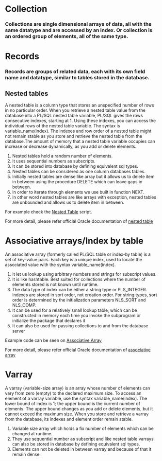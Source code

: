 # Collection

### Collections are single dimensional arrays of data, all with the same datatype and are accessed by an index. Or collection is an ordered group of elements, all of the same type.

# Records
### Records are groups of related data, each with its own field name and datatype, similar to tables stored in the database.


## Nested tables
A nested table is a column type that stores an unspecified number of rows in no particular order. When you retrieve a nested table value from the database into a PL/SQL nested table variable, PL/SQL gives the rows consecutive indexes, starting at 1. Using these indexes, you can access the individual rows of the nested table variable. The syntax is variable_name(index). The indexes and row order of a nested table might not remain stable as you store and retrieve the nested table from the database.The amount of memory that a nested table variable occupies can increase or decrease dynamically, as you add or delete elements.  

1. Nested tables hold a random number of elements.   
2. It uses sequential numbers as subscripts.  
3. It can be stored into database by defining equivalent sql types.  
4. Nested tables can be considered as one column databases tables.  
5. Initially nested tables are dense like array but it allows us to delete item in between using the procedure DELETE which can leave gaps in between.  
6. In order to iterate through elements we use built in function NEXT.  
7. In other word nested tables are like arrays with exception, nested tables are unbounded and allows us to delete item in between. 

For example check the [Nested Table](https://github.com/rajnathsah/Oracle-Scripts-and-Notes/blob/master/Collection/nestedtable_example.sql) script.  

For more detail, please refer official Oracle documentation of [nested table](https://docs.oracle.com/cd/E11882_01/appdev.112/e25519/composites.htm#LNPLS99981)  


# Associative arrays/Index by table
An associative array (formerly called PL/SQL table or index-by table) is a set of key-value pairs. Each key is a unique index, used to locate the associated value with the syntax variable_name(index).

1. It let us lookup using arbitrary numbers and strings for subscript values. 
2. It is like hashtable. Best suited for collections where the number of elements stored is not known until runtime.
3. The data type of index can be either a string type or PLS_INTEGER. Indexes are stored in sort order, not creation order. For string types, sort order is determined by the initialization parameters NLS_SORT and NLS_COMP.
4. It can be used for a relatively small lookup table, which can be constructed in memory each time you invoke the subprogram or initialize the package that declares it
5. It can also be used for passing collections to and from the database server

Example code can be seen on [Associative Array](https://github.com/rajnathsah/Oracle-Scripts-and-Notes/blob/master/Collection/associative_array.sql)  

For more detail, please refer official Oracle documentation of [associative array](https://docs.oracle.com/cd/E11882_01/appdev.112/e25519/composites.htm#LNPLS99969)


# Varray
A varray (variable-size array) is an array whose number of elements can vary from zero (empty) to the declared maximum size. To access an element of a varray variable, use the syntax variable_name(index). The lower bound of index is 1; the upper bound is the current number of elements. The upper bound changes as you add or delete elements, but it cannot exceed the maximum size. When you store and retrieve a varray from the database, its indexes and element order remain stable.  

1. Variable size array which holds a fix number of elements which can be changed at runtime. 
2. They use sequential number as subscript and like nested table varrays can also be stored in database by defining equivalent sql types. 
3. Elements can not be deleted in between varray and because of that it remain dense.

